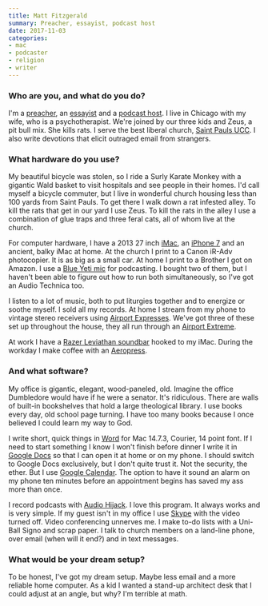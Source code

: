 ```yaml
---
title: Matt Fitzgerald
summary: Preacher, essayist, podcast host
date: 2017-11-03
categories:
- mac
- podcaster
- religion
- writer
---
```


### Who are you, and what do you do?

I'm a [preacher](https://www.youtube.com/watch?v=f4hVxT1is98 "A YouTube video of one of Matt's sermons."), an [essayist](https://www.poetryfoundation.org/poetrymagazine/browse?contentId=68713 "Matt's writing.") and a [podcast host](https://www.christiancentury.org/preachers-on-preaching "Matt's preacher podcast."). I live in Chicago with my wife, who is a psychotherapist. We're joined by our three kids and Zeus, a pit bull mix. She kills rats. I serve the best liberal church, [Saint Pauls UCC](http://spucc.org/ "A church in Chicago."). I also write devotions that elicit outraged email from strangers.

### What hardware do you use?

My beautiful bicycle was stolen, so I ride a Surly Karate Monkey with a gigantic Wald basket to visit hospitals and see people in their homes. I'd call myself a bicycle commuter, but I live in wonderful church housing less than 100 yards from Saint Pauls. To get there I walk down a rat infested alley. To kill the rats that get in our yard I use Zeus. To kill the rats in the alley I use a combination of glue traps and three feral cats, all of whom live at the church.

For computer hardware, I have a 2013 27 inch [iMac][], an [iPhone 7][iphone-7] and an ancient, balky iMac at home. At the church I print to a Canon iR-Adv photocopier. It is as big as a small car. At home I print to a Brother I got on Amazon. I use a [Blue Yeti mic][yeti] for podcasting. I bought two of them, but I haven't been able to figure out how to run both simultaneously, so I've got an Audio Technica too.

I listen to a lot of music, both to put liturgies together and to energize or soothe myself. I sold all my records. At home I stream from my phone to vintage stereo receivers using [Airport Expresses][airport-express]. We've got three of these set up throughout the house, they all run through an [Airport Extreme][airport-extreme].

At work I have a [Razer Leviathan soundbar][leviathan] hooked to my iMac. During the workday I make coffee with an [Aeropress][]. 

### And what software?

My office is gigantic, elegant, wood-paneled, old. Imagine the office Dumbledore would have if he were a senator. It's ridiculous. There are walls of built-in bookshelves that hold a large theological library. I use books every day, old school page turning. I have too many books because I once believed I could learn my way to God.

I write short, quick things in [Word][] for Mac 14.7.3, Courier, 14 point font. If I need to start something I know I won't finish before dinner I write it in [Google Docs][google-docs] so that I can open it at home or on my phone. I should switch to Google Docs exclusively, but I don't quite trust it. Not the security, the ether. But I use [Google Calendar][google-calendar]. The option to have it sound an alarm on my phone ten minutes before an appointment begins has saved my ass more than once.

I record podcasts with [Audio Hijack][audio-hijack]. I love this program. It always works and is very simple. If my guest isn't in my office I use [Skype][] with the video turned off. Video conferencing unnerves me. I make to-do lists with a Uni-Ball Signo and scrap paper. I talk to church members on a land-line phone, over email (when will it end?) and in text messages. 

### What would be your dream setup?

To be honest, I've got my dream setup. Maybe less email and a more reliable home computer. As a kid I wanted a stand-up architect desk that I could adjust at an angle, but why? I'm terrible at math.

[aeropress]: https://aeropress.com/ "A pressure-based coffee/espresso maker."
[airport-express]: https://en.wikipedia.org/wiki/AirPort_Express "A small wireless access point."
[airport-extreme]: https://en.wikipedia.org/wiki/AirPort_Extreme "A wireless access point."
[audio-hijack]: https://www.rogueamoeba.com/audiohijack/ "Software for recording any audio source on a Mac."
[google-calendar]: https://en.wikipedia.org/wiki/Google_Calendar "A web-based calendar client."
[google-docs]: https://en.wikipedia.org/wiki/Google_Docs "A web-based office suite."
[imac]: https://www.apple.com/imac-24/ "An all-in-one computer."
[iphone-7]: https://en.wikipedia.org/wiki/IPhone_7 "A 4.7 inch iOS smartphone."
[leviathan]: http://web.archive.org/web/20200625013017/https://www.razer.com/gaming-audio/razer-leviathan "A soundbar."
[skype]: https://www.skype.com/en/ "Voice and video chat software."
[word]: https://www.microsoft.com/en-us/microsoft-365/word "A document editor."
[yeti]: http://web.archive.org/web/20160413134343/http://www.bluemic.com:80/yeti/ "A USB microphone."
